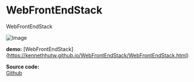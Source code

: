 WebFrontEndStack
==============


WebFrontEndStack

![Image](https://raw.githubusercontent.com/kennethhutw/WebFrontEndStack/master/demo.gif)

**demo:**
[WebFrontEndStack]
(https://kennethhutw.github.io/WebFrontEndStack/WebFrontEndStack.html)

**Source code:**  
[Github](https://github.com/kennethhutw/WebFrontEndStack)   


